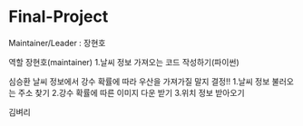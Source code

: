 # Final-Project

Maintainer/Leader : 장현호

역할 
장현호(maintainer)
1.날씨 정보 가져오는 코드 작성하기(파이썬)


심승환
날씨 정보에서 강수 확률에 따라 우산을 가져가질 말지 결정!!
1.날씨 정보 불러오는 주소 찾기
2.강수 확률에 따른 이미지 다운 받기
3.위치 정보 받아오기


김벼리

